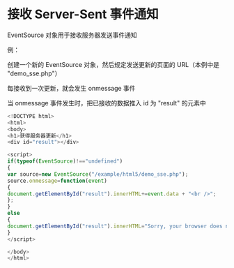 # 接收 Server-Sent 事件通知

EventSource 对象用于接收服务器发送事件通知

例：

创建一个新的 EventSource 对象，然后规定发送更新的页面的 URL（本例中是 "demo_sse.php"）

每接收到一次更新，就会发生 onmessage 事件

当 onmessage 事件发生时，把已接收的数据推入 id 为 "result" 的元素中

```javascript
<!DOCTYPE html>
<html>
<body>
<h1>获得服务器更新</h1>
<div id="result"></div>

<script>
if(typeof(EventSource)!=="undefined")
{
var source=new EventSource("/example/html5/demo_sse.php");
source.onmessage=function(event)
{
document.getElementById("result").innerHTML+=event.data + "<br />";
};
}
else
{
document.getElementById("result").innerHTML="Sorry, your browser does not support server-sent events...";
}
</script>

</body>
</html>
```